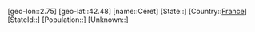 ﻿---
location: [42.48,2.75]
type: City
tags:
- geo/City


SpocWebEntityId: 29696
isDeleted: false
confidential: public

---
[geo-lon::2.75]
[geo-lat::42.48]
[name::Céret]
[State::]
[Country::[France](geo/Continent/Europe/France.md)]
[StateId::]
[Population::]
[Unknown::]

